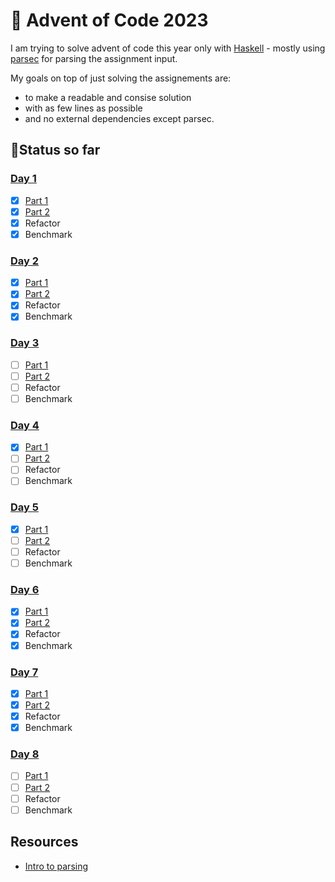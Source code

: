 # 🎅 Advent of Code 2023

I am trying to solve advent of code this year only with [Haskell](https://www.haskell.org/) - mostly using [parsec](https://hackage.haskell.org/package/parsec) for parsing the assignment input.

My goals on top of just solving the assignements are:

- to make a readable and consise solution 
- with as few lines as possible
- and no external dependencies except parsec.

## 🚩Status so far

### [Day 1](https://github.com/mamaart/AOC2023/tree/main/day1)
- [x] [Part 1](https://github.com/mamaart/AOC2023/blob/main/day1/day1.hs#L15)
- [x] [Part 2](https://github.com/mamaart/AOC2023/blob/main/day1/day1.hs#L20)
- [x] Refactor
- [x] Benchmark
### [Day 2](https://github.com/mamaart/AOC2023/tree/main/day2)
- [x] [Part 1](https://github.com/mamaart/AOC2023/blob/main/day2/day2.hs#L16)
- [x] [Part 2](https://github.com/mamaart/AOC2023/blob/main/day2/day2.hs#L24)
- [x] Refactor
- [x] Benchmark
### [Day 3](https://github.com/mamaart/AOC2023/tree/main/day3)
- [ ] [Part 1](https://github.com/mamaart/AOC2023/blob/main/day3/part1.hs)
- [ ] [Part 2](https://github.com/mamaart/AOC2023/blob/main/day3/part2.hs)
- [ ] Refactor
- [ ] Benchmark
### [Day 4](https://github.com/mamaart/AOC2023/tree/main/day4)
- [x] [Part 1](https://github.com/mamaart/AOC2023/blob/main/day4/day4.hs#L11)
- [ ] [Part 2](https://github.com/mamaart/AOC2023/blob/main/day4/day4.hs#L18)
- [ ] Refactor
- [ ] Benchmark
### [Day 5](https://github.com/mamaart/AOC2023/tree/main/day5)
- [x] [Part 1](https://github.com/mamaart/AOC2023/blob/main/day5/day5.hs#L18)
- [ ] [Part 2](https://github.com/mamaart/AOC2023/blob/main/day5/day5.hs#L34)
- [ ] Refactor
- [ ] Benchmark
### [Day 6](https://github.com/mamaart/AOC2023/tree/main/day6)
- [x] [Part 1](https://github.com/mamaart/AOC2023/blob/main/day6/day6.hs#L16)
- [x] [Part 2](https://github.com/mamaart/AOC2023/blob/main/day6/day6.hs#L21)
- [x] Refactor
- [x] Benchmark
### [Day 7](https://github.com/mamaart/AOC2023/tree/main/day7)
- [x] [Part 1](https://github.com/mamaart/AOC2023/blob/main/day7/part1.hs)
- [x] [Part 2](https://github.com/mamaart/AOC2023/blob/main/day7/part2.hs)
- [x] Refactor
- [x] Benchmark
### [Day 8](https://github.com/mamaart/AOC2023/tree/main/day8)
- [ ] [Part 1](https://github.com/mamaart/AOC2023/blob/main/day8/day8.hs)
- [ ] [Part 2](https://github.com/mamaart/AOC2023/blob/main/day8/day8.hs)
- [ ] Refactor
- [ ] Benchmark

## Resources

- [Intro to parsing](https://jakewheat.github.io/intro_to_parsing/)
